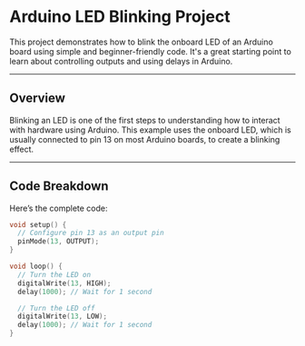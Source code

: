 # Arduino LED Blinking Project

This project demonstrates how to blink the onboard LED of an Arduino board using simple and beginner-friendly code. It's a great starting point to learn about controlling outputs and using delays in Arduino.

---

## Overview

Blinking an LED is one of the first steps to understanding how to interact with hardware using Arduino. This example uses the onboard LED, which is usually connected to pin 13 on most Arduino boards, to create a blinking effect.

---

## Code Breakdown

Here’s the complete code:

```cpp
void setup() {
  // Configure pin 13 as an output pin
  pinMode(13, OUTPUT);
}

void loop() {
  // Turn the LED on
  digitalWrite(13, HIGH);
  delay(1000); // Wait for 1 second

  // Turn the LED off
  digitalWrite(13, LOW);
  delay(1000); // Wait for 1 second
}
